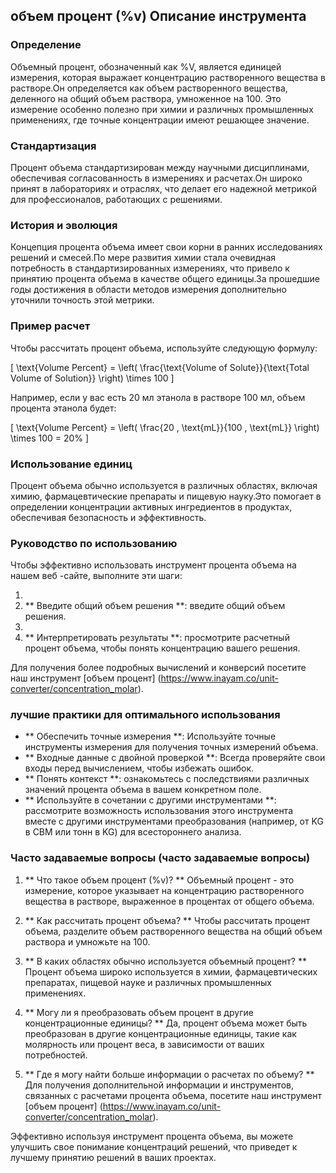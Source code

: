 ## объем процент (%v) Описание инструмента

### Определение
Объемный процент, обозначенный как %V, является единицей измерения, которая выражает концентрацию растворенного вещества в растворе.Он определяется как объем растворенного вещества, деленного на общий объем раствора, умноженное на 100. Это измерение особенно полезно при химии и различных промышленных применениях, где точные концентрации имеют решающее значение.

### Стандартизация
Процент объема стандартизирован между научными дисциплинами, обеспечивая согласованность в измерениях и расчетах.Он широко принят в лабораториях и отраслях, что делает его надежной метрикой для профессионалов, работающих с решениями.

### История и эволюция
Концепция процента объема имеет свои корни в ранних исследованиях решений и смесей.По мере развития химии стала очевидная потребность в стандартизированных измерениях, что привело к принятию процента объема в качестве общего единицы.За прошедшие годы достижения в области методов измерения дополнительно уточнили точность этой метрики.

### Пример расчет
Чтобы рассчитать процент объема, используйте следующую формулу:

\[ \text{Volume Percent} = \left( \frac{\text{Volume of Solute}}{\text{Total Volume of Solution}} \right) \times 100 \]

Например, если у вас есть 20 мл этанола в растворе 100 мл, объем процента этанола будет:

\[ \text{Volume Percent} = \left( \frac{20 \, \text{mL}}{100 \, \text{mL}} \right) \times 100 = 20\% \]

### Использование единиц
Процент объема обычно используется в различных областях, включая химию, фармацевтические препараты и пищевую науку.Это помогает в определении концентрации активных ингредиентов в продуктах, обеспечивая безопасность и эффективность.

### Руководство по использованию
Чтобы эффективно использовать инструмент процента объема на нашем веб -сайте, выполните эти шаги:

1.
2. ** Введите общий объем решения **: введите общий объем решения.
3.
4. ** Интерпретировать результаты **: просмотрите расчетный процент объема, чтобы понять концентрацию вашего решения.

Для получения более подробных вычислений и конверсий посетите наш инструмент [объем процент] (https://www.inayam.co/unit-converter/concentration_molar).

### лучшие практики для оптимального использования
- ** Обеспечить точные измерения **: Используйте точные инструменты измерения для получения точных измерений объема.
- ** Входные данные с двойной проверкой **: Всегда проверяйте свои входы перед вычислением, чтобы избежать ошибок.
- ** Понять контекст **: ознакомьтесь с последствиями различных значений процента объема в вашем конкретном поле.
- ** Используйте в сочетании с другими инструментами **: рассмотрите возможность использования этого инструмента вместе с другими инструментами преобразования (например, от KG в CBM или тонн в KG) для всестороннего анализа.

### Часто задаваемые вопросы (часто задаваемые вопросы)

1. ** Что такое объем процент (%v)? **
Объемный процент - это измерение, которое указывает на концентрацию растворенного вещества в растворе, выраженное в процентах от общего объема.

2. ** Как рассчитать процент объема? **
Чтобы рассчитать процент объема, разделите объем растворенного вещества на общий объем раствора и умножьте на 100.

3. ** В каких областях обычно используется объемный процент? **
Процент объема широко используется в химии, фармацевтических препаратах, пищевой науке и различных промышленных применениях.

4. ** Могу ли я преобразовать объем процент в другие концентрационные единицы? **
Да, процент объема может быть преобразован в другие концентрационные единицы, такие как молярность или процент веса, в зависимости от ваших потребностей.

5. ** Где я могу найти больше информации о расчетах по объему? **
Для получения дополнительной информации и инструментов, связанных с расчетами процента объема, посетите наш инструмент [объем процент] (https://www.inayam.co/unit-converter/concentration_molar).

Эффективно используя инструмент процента объема, вы можете улучшить свое понимание концентраций решений, что приведет к лучшему принятию решений в ваших проектах.